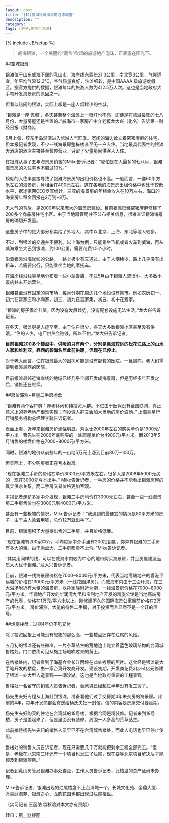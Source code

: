 ```yaml
---
layout: post
title: "[转]威海银滩海景房泡沫调查"
description: ""
category: 
tags: [房子,房地产泡沫]
---
```

{% include JB/setup %}





> 威海银滩，一个美丽的“谎言”吹起的旅游地产泡沫，正暴露在阳光下。

##空城银滩

银滩位于山东威海下属的乳山市，海岸线东西长21.3公里，南北宽3公里，气候适宜，年平均气温12.3℃，空气质量良好，沙滩细软，是中国AAAA 级旅游度假区。据官方提供的数据，银滩每年的旅游人数为412.5万人次。这也是当地政府大手笔开发海景房的原因之一。

但看似热闹的银滩，实际上却是一座人烟稀少的空城。

“银滩是一座‘鬼城’，冬天甚至整个海滩上一盏灯也不亮，即便是在旅游最旺的七八月份，大量房屋还是空置的。”威海市一家房产中介老板龙大兴（化名）告诉第一财经日报《财商》。

5月上旬，胶东半岛渐渐进入旅游人气旺季。宽阔的海边耸立着密密麻麻的住宅，但本报记者发现，不少一线海景房整栋楼甚至无一户入住。当地最具代表性的银滩大酒店的酒店主楼甚至暂停营业，只留了少量房间供客人入住。

在银滩从事了五年海景房销售的Mike告诉记者：“哪怕是在人最多的七八月，银滩海景房的入住率也不超过10%。”

较低的入住率直接导致了银滩海景房的出租价格也不高。一般而言，一套60平方米左右的海景房，月租金在400元左右。这在各地的海景房出租价格中也处于较低水平，据途家网CEO罗军统计，三亚的海景房的年租金收入在10万左右，海口的海景房年租金回报在2万到~3万。

无人气的背后，是2000年以来庞大的海景房建设。目前银滩已经密密麻麻修建了200多个商品房住宅小区。由于当地房管局并不公布相关信息，很难查证银滩海景房的确切开发量。

这些房子中的绝大部分都卖给了外地人，其中以北京、上海、东北等地人较多。

不过，到银滩的交通并不便利。以上海为例，只能乘坐飞机或者火车到威海，再从威海乘坐大巴到银滩，约100公里，需要花费1.5个小时。

沿着银滩沿海岸线的公路，一路上极少有车通过。由于人烟稀少，路上几乎没有出租车，若需要出行，只能乘坐当地的摩托车。

在海岸线沿线零星地分布着一些小型饭店，不过5月由于银滩人流很小，大多数小饭店并未开始营业。

银滩甚至没有固定的菜市场，每月分期在周边几个地段设有集市。例如农历初一、初六在常家庄和小陶家，初三、初九在宫家集，初五、初十在焉家。

“银滩的房子很难升值，因为没有发展趋势，没有配套设施无法生活。”龙大兴告诉记者。

在冬天，银滩更是人迹罕至，由于住户很少，冬天大多数银滩小区甚至没有供暖。“住的人少，电厂供热会赔钱，所以不供。”龙大兴告诉记者。

**目前银滩200多个楼盘中，供暖的只有两个，分别是离海较远的松花江路上的山水人家和维利亚，靠西的碧海名居此前供暖，但现在已停止。**

对于老人而言，住在银滩最大的困扰可能是没有配套的医院。一旦患病，老人们需要到银滩最西的医院。

目前银滩最邻近海岸线的地域已经几乎全部开发成海景房，但是历经多年开发之后，销售还在继续。

##房价滞涨+巨量二手房抛盘

“银滩有两个客户群：养老休闲和纯投资人群。不过由于医保没有全国联网，真正意义上的养老地产很难实现；而投资人群又会加大当地的房价波动。” 上海乘星行行销服务机构总经理李骁告诉记者。

表面上看，近年来银滩房价涨幅明显。刘女士2000年左右的购买单价是1900元/平方米。曹先生在2009年底购买的一处房屋单价为4900元/平方米。而2013年5月销售的楼盘价格在7000~8000元/平方米。

同时，银滩的地价从前些年的一亩地5万元上涨到目前80万~100万。

但实际上，不少购房者正在亏本抛房。

“现在银滩二手房的价格在单价3000元/平方米左右，很多人是2008年5000元买的，现在3000元亏本出手。” Mike告诉记者，一手房的价格并不能看出银滩房屋的真实供求关系，而二手房交易价格更加客观。

本报记者走访多家中介发现，银滩二手房均价在3000元左右，甚至一些一线海景房二手房售价也在3000元到4000元/平方米。

甚至有一些极端的情况，Mike告诉记者：“我遇到的最便宜的情况是80平方米的房子，由于主人急着用钱，总价12万就出手了。”

目前，银滩囤积了大量待出售的二手房，并且价格低廉。

“现在银滩有200家中介，平均每家中介手里有200把钥匙，你算算银滩的二手房有多大的量。由于抛盘大，二手房都卖不上价。”Mike告诉记者。

“其实用同样的钱，可以在威海市内较为中心的地带购买海景房，并且房屋建造品质大大优于银滩。”龙大兴告诉记者。

目前，银滩一线海景房价格在7000~8000元/平方米，代表当地高端地产的香港平远城的价格在13000元/平方米（一线花园洋房）。而威海市内由于三面环海，在三大浴场附近有大量的海景房，以孙家疃附近为例，一线海景房价格在7000~8000元/平方米。华润地产开发的华润湾九里和宝利地产开发的凯旋公馆是当地高端房产的代表，价格在1万元/平方米以上。刚修建不久的国际海景公寓目前价格在2万元/平方米。
房价滞涨，大量的待售二手房，对于投资而言显然不是一个好的信号。

##烂尾楼盘：过期4年仍不见交付

除了投资回报上可能没有想象的那么高，一些楼盘还存在烂尾的风险。

五月初的银滩还有些微冷，一片杂草丛生的荒地边上屹立着蓝色玻璃结构的台湾城售楼处，门口依稀可见从施工场地吹过来的黄土。

在售楼处内，记者看到了海基会会长江丙坤在此处考察的照片。这曾经是银滩最大手笔开发的楼盘，由一家台湾开发商开发。建设初期，开发商花费3亿~4亿元修建了银滩一处大型人造景观——潮汐湖。这也是当地政府重要的工程景观。

售楼处一名留守的销售人员告诉记者，台湾城已经超过半年没有发工资了。

杨先生夫妇专程从上海赶到银滩，准备看他们过了交房期4年未交房的海景房。此前的4年，每年开发商都会寄送给杨氏夫妇一封信，信的内容是房屋交付要延期。

杨先生夫妇购买的住宅在台湾城的18号楼，根据合同是精装修。记者来到18号楼，房子是盖起来了，但是里面没有装修，周围一人多高的荒草丛生。

此前接待杨先生夫妇的销售人员早已不在台湾城售楼处，而此人电话也早已停止使用。

售楼处的销售人员告诉记者，现在只需要几千万就能把剩余工程全部完工。“但是，老板在北京南三环还有一个项目也发生了烂尾，现在要等北京项目解决后才能顾及到银滩项目。”

记者到乳山房管局银滩办事处查证，工作人员告诉记者，此楼盘的总产证尚未办理。

Mike告诉记者，银滩出现的烂尾楼盘不止台湾城一个，长城文化苑、金鼎大厦、万豪庭海苑、银滩之心、龙韵花园也都出现过烂尾楼盘。

（实习记者 王丽纳 袁秋晗对本文亦有贡献）

转自：[第一财经网](http://www.yicai.com/news/2013/05/2712772.html)
